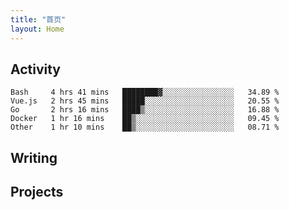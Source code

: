 ```yaml
---
title: "首页"
layout: Home
---
```


## Activity
<!--START_SECTION:waka-->
```text
Bash     4 hrs 41 mins   ████████▓░░░░░░░░░░░░░░░░   34.89 % 
Vue.js   2 hrs 45 mins   █████░░░░░░░░░░░░░░░░░░░░   20.55 % 
Go       2 hrs 16 mins   ████▒░░░░░░░░░░░░░░░░░░░░   16.88 % 
Docker   1 hr 16 mins    ██▒░░░░░░░░░░░░░░░░░░░░░░   09.45 % 
Other    1 hr 10 mins    ██▒░░░░░░░░░░░░░░░░░░░░░░   08.71 % 
```
<!--END_SECTION:waka-->

## Writing
<PindedPosts />

## Projects
<Projects />
